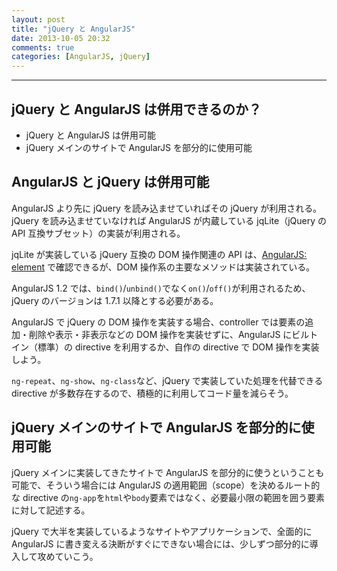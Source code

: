```yaml
---
layout: post
title: "jQuery と AngularJS"
date: 2013-10-05 20:32
comments: true
categories: [AngularJS, jQuery]
---
```

---

## jQuery と AngularJS は併用できるのか？

* jQuery と AngularJS は併用可能
* jQuery メインのサイトで AngularJS を部分的に使用可能

<!-- more -->

## AngularJS と jQuery は併用可能

AngularJS より先に jQuery を読み込ませていればその jQuery が利用される。jQuery を読み込ませていなければ AngularJS が内蔵している jqLite（jQuery の API 互換サブセット）の実装が利用される。

jqLite が実装している jQuery 互換の DOM 操作関連の API は、[AngularJS: element](http://docs.angularjs.org/api/angular.element) で確認できるが、DOM 操作系の主要なメソッドは実装されている。

AngularJS 1.2 では、`bind()`/`unbind()`でなく`on()`/`off()`が利用されるため、jQuery のバージョンは 1.7.1 以降とする必要がある。

AngularJS で jQuery の DOM 操作を実装する場合、controller では要素の追加・削除や表示・非表示などの DOM 操作を実装せずに、AngularJS にビルトイン（標準）の directive を利用するか、自作の directive で DOM 操作を実装しよう。

`ng-repeat`、`ng-show`、`ng-class`など、jQuery で実装していた処理を代替できる directive が多数存在するので、積極的に利用してコード量を減らそう。

## jQuery メインのサイトで AngularJS を部分的に使用可能

jQuery メインに実装してきたサイトで AngularJS を部分的に使うということも可能で、そういう場合には AngularJS の適用範囲（scope）を決めるルート的な directive の`ng-app`を`html`や`body`要素ではなく、必要最小限の範囲を囲う要素に対して記述する。

jQuery で大半を実装しているようなサイトやアプリケーションで、全面的に AngularJS に書き変える決断がすぐにできない場合には、少しずつ部分的に導入して攻めていこう。
